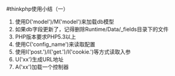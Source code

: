 #thinkphp使用小结（一）

1. 使用D('model')/M('model')来加载db模型
2. 如果db字段更新了，记得删除Runtime/Data/_fields目录下的文件
3. PHP版本要求PHP5.3以上
4. 使用C('config_name')来读取配置
5. 使用I('post.')/I('get.')/I('cookie.')等方式读取入参
6. U('xx')生成URL地址
7. A('xx')加载一个控制器
